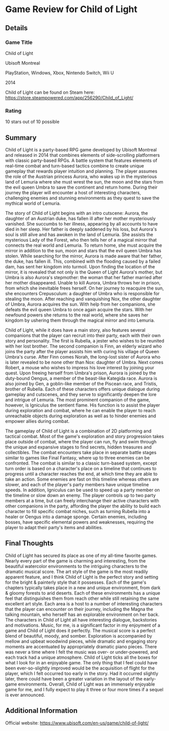 # Game Review for Child of Light

## Details

### Game Title

Child of Light

Ubisoft Montreal

PlayStation, Windows, Xbox, Nintendo Switch, Wii U

2014 

Child of Light can be found on Steam here: https://store.steampowered.com/app/256290/Child_of_Light/

### Rating

10 stars out of 10 possible

## Summary

Child of Light is a party-based RPG game developed by Ubisoft Montreal and released in 2014 that combines elements of side-scrolling platformers with classic party-based RPGs. A battle system that features elements of real-time combat and turn-based tactics combine to create unique gameplay that rewards player intuition and planning. The player assumes the role of the Austrian princess Aurora, who wakes up in the mysterious land of Lemuria where she must wrest the sun, the moon and the stars from the evil queen Umbra to save the continent and return home. During their journey the player will encounter a host of interesting characters, challenging enemies and stunning environments as they quest to save the mythical world of Lemuria. 

The story of Child of Light begins with an intro cutscene: Aurora, the daughter of an Austrian duke, has fallen ill after her mother mysteriously vanished. She succumbs to her illness, appearing by all accounts to have died in her sleep. Her father is deeply saddened by his loss, but Aurora's soul is still alive and has awoken in the land of Lemuria. She assists the mysterious Lady of the Forest, who then tells her of a magical mirror that connects the real world and Lemuria. To return home, she must acquire the mirror in addition to the sun, moon and stars that the evil queen Umbra has stolen. While searching for the mirror, Aurora is made aware that her father, the duke, has fallen ill. This, combined with the flooding caused by a failed dam, has sent her kingdom into turmoil. Upon finding the location of the mirror, it is revealed that not only is the Queen of Light Aurora's mother, but Umbra is also Aurora's stepmother: the woman that her father married after her mother disappeared. Unable to kill Aurora, Umbra throws her in prison, from which she inevitable frees herself. On her journey to reacquire the sun, she encounters Crepusculum: a daughter of Umbra who is responsible for stealing the moon. After reaching and vanquishing Nox, the other daughter of Umbra, Aurora acquires the sun. With help from her companions, she defeats the evil queen Umbra to once again acquire the stars. With her newfound powers she returns to the real world, where she saves her kingdom by ushering them through the magical mirror and into Lemuria. 

Child of Light, while it does have a main story, also features several companions that the player can recruit into their party, each with their own story and personality. The first is Rubella, a jester who wishes to be reunited with her lost brother. The second companion is Finn, an elderly wizard who joins the party after the player assists him with curing his village of Queen Umbra's curse. After Finn comes Norah, the long-lost sister of Aurora who is later revealed to be none other than Nox: daughter of Umbra. Next comes Robert, a mouse who wishes to impress his love interest by joining your quest. Upon freeing herself from Umbra's prison, Aurora is joined by the duty-bound Oengus, a member of the beast-like Kategida race. Aurora is also joined by Gen, a goblin-like member of the Piscean race, and Tristis, brother of Rubella. Each of these characters offers unique dialogue during gameplay and cutscenes, and they serve to significantly deepen the lore and intrigue of Lemuria. The most prominent companion of the game, however, is Igniculus the sentient flame. His function is to assist the player during exploration and combat, where he can enable the player to reach unreachable objects during exploration as well as to hinder enemies and empower allies during combat. 

The gameplay of Child of Light is a combination of 2D platforming and tactical combat. Most of the game's exploration and story progression takes place outside of combat, where the player can run, fly and swim through the unique and expansive stages to find secrets, hidden treasures and collectibles. The combat encounters take place in separate battle stages similar to games like Final Fantasy, where up to three enemies can be confronted. The combat is similar to a classic turn-based system, except turn order is based on a character's place on a timeline that continues to progress until a character reaches the end, at which time they are able to take an action. Some enemies are fast on this timeline whereas others are slower, and each of the player's party members have unique timeline speeds. In addition, Igniculus can be used to speed up a party member on the timeline or slow down an enemy. The player controls up to two party members at a time, but can freely interchange their active characters with other companions in the party, affording the player the ability to build each character to fill specific combat niches, such as turning Rubella into a healer or Oengus into a damage sponge. Certain enemies, including bosses, have specific elemental powers and weaknesses, requiring the player to adapt their party's items and abilities. 


## Final Thoughts

Child of Light has secured its place as one of my all-time favorite games. Nearly every part of the game is charming and interesting, from the beautiful watercolor environments to the intriguing characters to the dramatic musical score. The art style of the game is the most readily apparent feature, and I think Child of Light is the perfect story and setting for the bright & painterly style that it possesses. Each of the game's chapters typically takes place in a new and unique environment, from dark & gloomy forests to arid deserts. Each of these environments has a unique feel that distinguishes them from reach other while still retaining the same excellent art style. Each area is a host to a number of interesting characters that the player can encounter on their journey, including the Magna the talking mountain, who herself has an explorable environment on her back. The characters in Child of Light all have interesting dialogue, backstories and motivations. Music, for me, is a significant factor in my enjoyment of a game and Child of Light does it perfectly. The musical score is a perfect blend of beautiful, moody, and somber. Exploration is accompanied by mellow and upbeat woodwind pieces, while dramatic and engaging story moments are accentuated by appropriately dramatic piano pieces. There was never a time where I felt the music was over- or under-powered, and each track had a unique atmosphere. Child of Light ticks all the boxes for what I look for in an enjoyable game. The only thing that I feel could have been ever-so-slightly improved would be the acquisition of flight for the player, which I felt occurred too early in the story. Had it occurred slightly later, there could have been a greater variation in the layout of the early-game environments. Overall, Child of Light was an immensely enjoyable game for me, and I fully expect to play it three or four more times if a sequel is ever announced. 

## Additional Information

Official website: https://www.ubisoft.com/en-us/game/child-of-light/
